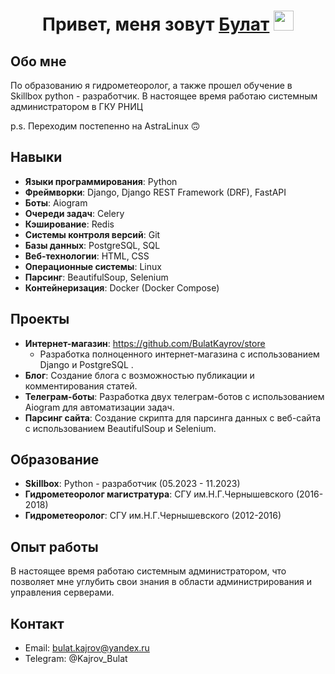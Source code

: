 <h1 align="center">Привет, меня зовут <a href="https://daniilshat.ru/" target="_blank">Булат</a> 
<img src="https://github.com/blackcater/blackcater/raw/main/images/Hi.gif" height="32"/></h1>

## Обо мне
По образованию я гидрометеоролог, а также прошел обучение в Skillbox python - разработчик. В настоящее время работаю системным администратором в ГКУ РНИЦ

p.s. Переходим постепенно на AstraLinux 🙃

## Навыки
- **Языки программирования**: Python
- **Фреймворки**: Django, Django REST Framework (DRF), FastAPI
- **Боты**: Aiogram
- **Очереди задач**: Celery
- **Кэширование**: Redis
- **Системы контроля версий**: Git
- **Базы данных**: PostgreSQL, SQL
- **Веб-технологии**: HTML, CSS
- **Операционные системы**: Linux
- **Парсинг**: BeautifulSoup, Selenium
- **Контейнеризация**: Docker (Docker Compose)

## Проекты
- **Интернет-магазин**: https://github.com/BulatKayrov/store
  - Разработка полноценного интернет-магазина с использованием Django и PostgreSQL .
- **Блог**: Создание блога с возможностью публикации и комментирования статей.
- **Телеграм-боты**: Разработка двух телеграм-ботов с использованием Aiogram для автоматизации задач.
- **Парсинг сайта**: Создание скрипта для парсинга данных с веб-сайта с использованием BeautifulSoup и Selenium.

## Образование
- **Skillbox**: Python - разработчик (05.2023 - 11.2023)
- **Гидрометеоролог магистратура**: СГУ им.Н.Г.Чернышевского (2016-2018)
- **Гидрометеоролог**: СГУ им.Н.Г.Чернышевского (2012-2016)

## Опыт работы
В настоящее время работаю системным администратором, что позволяет мне углубить свои знания в области администрирования и управления серверами.

## Контакт
- Email: bulat.kajrov@yandex.ru
- Telegram: @Kajrov_Bulat
